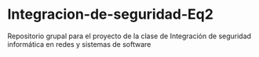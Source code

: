 # Integracion-de-seguridad-Eq2
Repositorio grupal para el proyecto de la clase de Integración de seguridad informática en redes y sistemas de software
